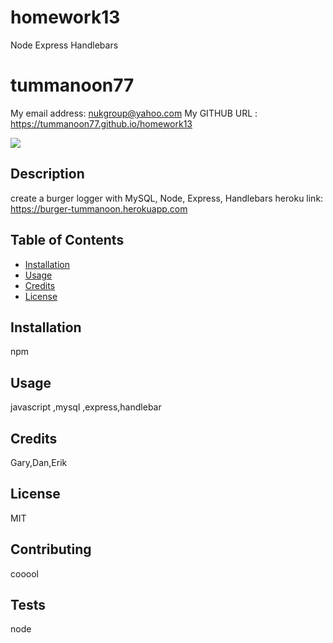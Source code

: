 # homework13
Node Express Handlebars
# tummanoon77
My email address:  nukgroup@yahoo.com
My GITHUB URL : https://tummanoon77.github.io/homework13

![](https://img.shields.io/github/followers/tummanoon77?style=social)


## Description
create a burger logger with MySQL, Node, Express, Handlebars
heroku link: https://burger-tummanoon.herokuapp.com

## Table of Contents
* [Installation](#installation)
* [Usage](#usage)
* [Credits](#credits)
* [License](#license)

## Installation
npm

## Usage 
javascript ,mysql ,express,handlebar
## Credits
Gary,Dan,Erik
## License
MIT
## Contributing
cooool
## Tests
node



